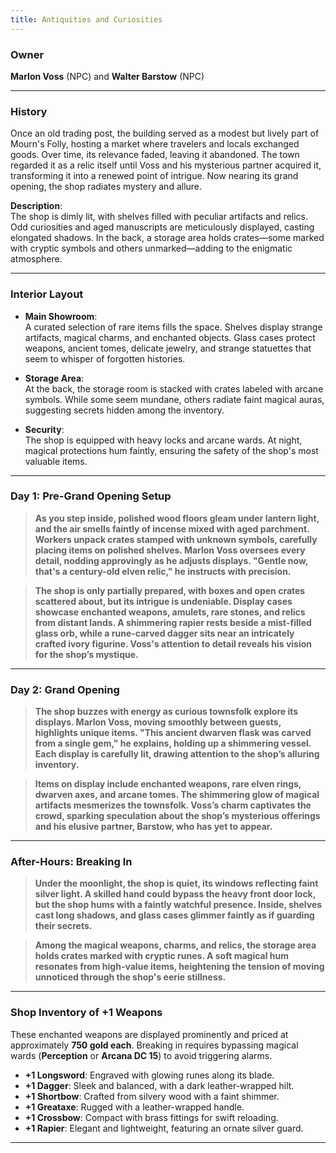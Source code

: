 ```yaml
---
title: Antiquities and Curiosities
---
```


### **Owner**  
**Marlon Voss** (NPC) and **Walter Barstow** (NPC)

---

### **History**  
Once an old trading post, the building served as a modest but lively part of Mourn's Folly, hosting a market where travelers and locals exchanged goods. Over time, its relevance faded, leaving it abandoned. The town regarded it as a relic itself until Voss and his mysterious partner acquired it, transforming it into a renewed point of intrigue. Now nearing its grand opening, the shop radiates mystery and allure.

**Description**:  
The shop is dimly lit, with shelves filled with peculiar artifacts and relics. Odd curiosities and aged manuscripts are meticulously displayed, casting elongated shadows. In the back, a storage area holds crates—some marked with cryptic symbols and others unmarked—adding to the enigmatic atmosphere.

---

### **Interior Layout**

- **Main Showroom**:  
  A curated selection of rare items fills the space. Shelves display strange artifacts, magical charms, and enchanted objects. Glass cases protect weapons, ancient tomes, delicate jewelry, and strange statuettes that seem to whisper of forgotten histories. 

- **Storage Area**:  
  At the back, the storage room is stacked with crates labeled with arcane symbols. While some seem mundane, others radiate faint magical auras, suggesting secrets hidden among the inventory.

- **Security**:  
  The shop is equipped with heavy locks and arcane wards. At night, magical protections hum faintly, ensuring the safety of the shop's most valuable items.

---

### **Day 1: Pre-Grand Opening Setup**

> **As you step inside, polished wood floors gleam under lantern light, and the air smells faintly of incense mixed with aged parchment. Workers unpack crates stamped with unknown symbols, carefully placing items on polished shelves. Marlon Voss oversees every detail, nodding approvingly as he adjusts displays. "Gentle now, that's a century-old elven relic," he instructs with precision.**

> **The shop is only partially prepared, with boxes and open crates scattered about, but its intrigue is undeniable. Display cases showcase enchanted weapons, amulets, rare stones, and relics from distant lands. A shimmering rapier rests beside a mist-filled glass orb, while a rune-carved dagger sits near an intricately crafted ivory figurine. Voss's attention to detail reveals his vision for the shop’s mystique.**

---

### **Day 2: Grand Opening**

> **The shop buzzes with energy as curious townsfolk explore its displays. Marlon Voss, moving smoothly between guests, highlights unique items. "This ancient dwarven flask was carved from a single gem," he explains, holding up a shimmering vessel. Each display is carefully lit, drawing attention to the shop’s alluring inventory.**

> **Items on display include enchanted weapons, rare elven rings, dwarven axes, and arcane tomes. The shimmering glow of magical artifacts mesmerizes the townsfolk. Voss’s charm captivates the crowd, sparking speculation about the shop’s mysterious offerings and his elusive partner, Barstow, who has yet to appear.**

---

### **After-Hours: Breaking In**

> **Under the moonlight, the shop is quiet, its windows reflecting faint silver light. A skilled hand could bypass the heavy front door lock, but the shop hums with a faintly watchful presence. Inside, shelves cast long shadows, and glass cases glimmer faintly as if guarding their secrets.**

> **Among the magical weapons, charms, and relics, the storage area holds crates marked with cryptic runes. A soft magical hum resonates from high-value items, heightening the tension of moving unnoticed through the shop's eerie stillness.**

---

### **Shop Inventory of +1 Weapons**

These enchanted weapons are displayed prominently and priced at approximately **750 gold each**. Breaking in requires bypassing magical wards (**Perception** or **Arcana DC 15**) to avoid triggering alarms.

- **+1 Longsword**: Engraved with glowing runes along its blade.
- **+1 Dagger**: Sleek and balanced, with a dark leather-wrapped hilt.
- **+1 Shortbow**: Crafted from silvery wood with a faint shimmer.
- **+1 Greataxe**: Rugged with a leather-wrapped handle.
- **+1 Crossbow**: Compact with brass fittings for swift reloading.
- **+1 Rapier**: Elegant and lightweight, featuring an ornate silver guard.

---
